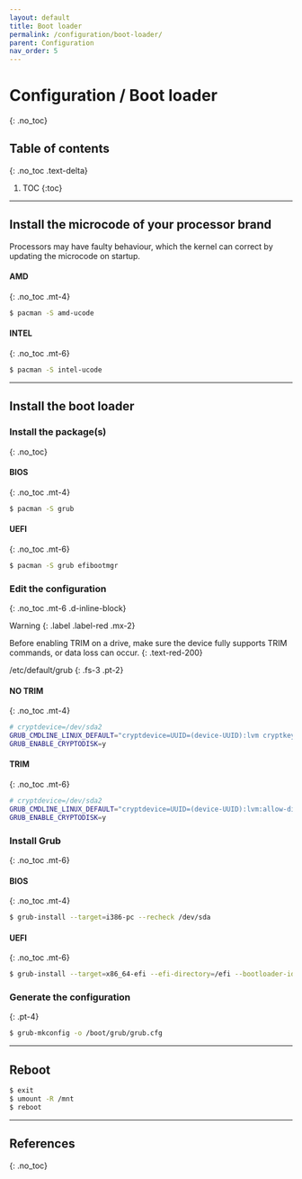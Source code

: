 ```yaml
---
layout: default
title: Boot loader
permalink: /configuration/boot-loader/
parent: Configuration
nav_order: 5
---
```


# Configuration / Boot loader
{: .no_toc}

## Table of contents
{: .no_toc .text-delta}

1. TOC
{:toc}

---

## Install the microcode of your processor brand

Processors may have faulty behaviour, which the kernel can correct by updating the microcode on startup.

#### AMD
{: .no_toc .mt-4}

```bash
$ pacman -S amd-ucode
```

#### INTEL
{: .no_toc .mt-6}

```bash
$ pacman -S intel-ucode
```

---

## Install the boot loader

### Install the package(s)
{: .no_toc}

#### BIOS
{: .no_toc .mt-4}

```bash
$ pacman -S grub
```

#### UEFI
{: .no_toc .mt-6}

```bash
$ pacman -S grub efibootmgr
```

### Edit the configuration
{: .no_toc .mt-6 .d-inline-block}

Warning
{: .label .label-red .mx-2}

Before enabling TRIM on a drive, make sure the device fully supports TRIM commands, or data loss can occur.
{: .text-red-200}

/etc/default/grub
{: .fs-3 .pt-2}

#### NO TRIM
{: .no_toc .mt-4}

```bash
# cryptdevice=/dev/sda2
GRUB_CMDLINE_LINUX_DEFAULT="cryptdevice=UUID=(device-UUID):lvm cryptkey=rootfs:/etc/luks-keys/lvm root=/dev/grp/root loglevel=3 quiet"
GRUB_ENABLE_CRYPTODISK=y
```

#### TRIM
{: .no_toc .mt-6}

```bash
# cryptdevice=/dev/sda2
GRUB_CMDLINE_LINUX_DEFAULT="cryptdevice=UUID=(device-UUID):lvm:allow-discards cryptkey=rootfs:/etc/luks-keys/lvm root=/dev/grp/root loglevel=3 quiet"
GRUB_ENABLE_CRYPTODISK=y
```

### Install Grub
{: .no_toc .mt-6}

#### BIOS
{: .no_toc .mt-4}

```bash
$ grub-install --target=i386-pc --recheck /dev/sda
```

#### UEFI
{: .no_toc .mt-6}

```bash
$ grub-install --target=x86_64-efi --efi-directory=/efi --bootloader-id=GRUB --recheck
```

### Generate the configuration
{: .pt-4}

```bash
$ grub-mkconfig -o /boot/grub/grub.cfg
```

---

## Reboot

```bash
$ exit
$ umount -R /mnt
$ reboot
```

---

## References
{: .no_toc}
